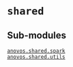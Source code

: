 # <code>shared</code>
## Sub-modules
<dl>
<dt><code class="name"><a title="anovos.shared.spark" href="spark.html">anovos.shared.spark</a></code></dt>
<dd>
<div class="desc"></div>
</dd>
<dt><code class="name"><a title="anovos.shared.utils" href="utils.html">anovos.shared.utils</a></code></dt>
<dd>
<div class="desc"></div>
</dd>
</dl>